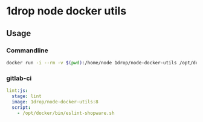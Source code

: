 # 1drop node docker utils

## Usage

### Commandline


``` bash
docker run -i --rm -v $(pwd):/home/node 1drop/node-docker-utils /opt/docker/bin/eslint-shopware.sh
```

### gitlab-ci

```yaml
lint:js:
  stage: lint
  image: 1drop/node-docker-utils:8
  script:
    - /opt/docker/bin/eslint-shopware.sh
```
